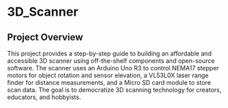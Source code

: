 # 3D_Scanner

## Project Overview
This project provides a step-by-step guide to building an affordable and accessible 3D scanner using off-the-shelf components and open-source software. The scanner uses an Arduino Uno R3 to control NEMA17 stepper motors for object rotation and sensor elevation, a VL53L0X laser range finder for distance measurements, and a Micro SD card module to store scan data. The goal is to democratize 3D scanning technology for creators, educators, and hobbyists.

